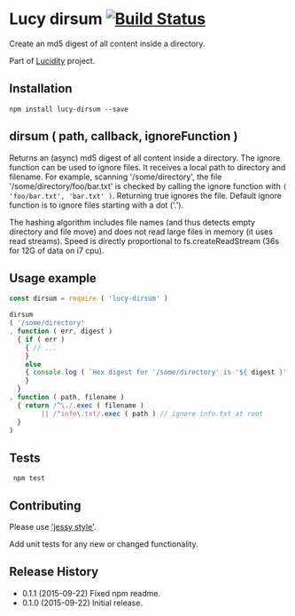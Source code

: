 # Lucy dirsum [![Build Status](https://travis-ci.org/lucidogen/lucy-dirsum.svg)](https://travis-ci.org/lucidogen/lucy-dirsum)

Create an md5 digest of all content inside a directory.

Part of [Lucidity](http://lucidity.io) project.

## Installation

  ```shell
  npm install lucy-dirsum --save
  ```

## dirsum ( path, callback, ignoreFunction )

Returns an (async) md5 digest of all content inside a directory. The ignore
function can be used to ignore files. It receives a local path to directory and
filename. For example, scanning '/some/directory', the file
'/some/directory/foo/bar.txt' is checked by calling the ignore function with `(
'foo/bar.txt', 'bar.txt' )`. Returning true ignores the file. Default ignore
function is to ignore files starting with a dot ('.').

The hashing algorithm includes file names (and thus detects empty directory and
file move) and does not read large files in memory (it uses read streams). Speed
is directly proportional to fs.createReadStream (36s for 12G of data on i7 cpu).

## Usage example

  ```js
  const dirsum = require ( 'lucy-dirsum' )

  dirsum
  ( '/some/directory'
  , function ( err, digest )
    { if ( err )
      { // ...
      }
      else
      { console.log ( `Hex digest for '/some/directory' is '${ digest }'.` )
      }
    }
  , function ( path, filename )
    { return /^\./.exec ( filename )
          || /^info\.txt/.exec ( path ) // ignore info.txt at root
    }
  )
  ```

## Tests

  ```shell
   npm test
  ```

## Contributing

Please use ['jessy style'](http://github.com/lucidogen/jessy).

Add unit tests for any new or changed functionality.

## Release History

  * 0.1.1 (2015-09-22) Fixed npm readme.
  * 0.1.0 (2015-09-22) Initial release.
